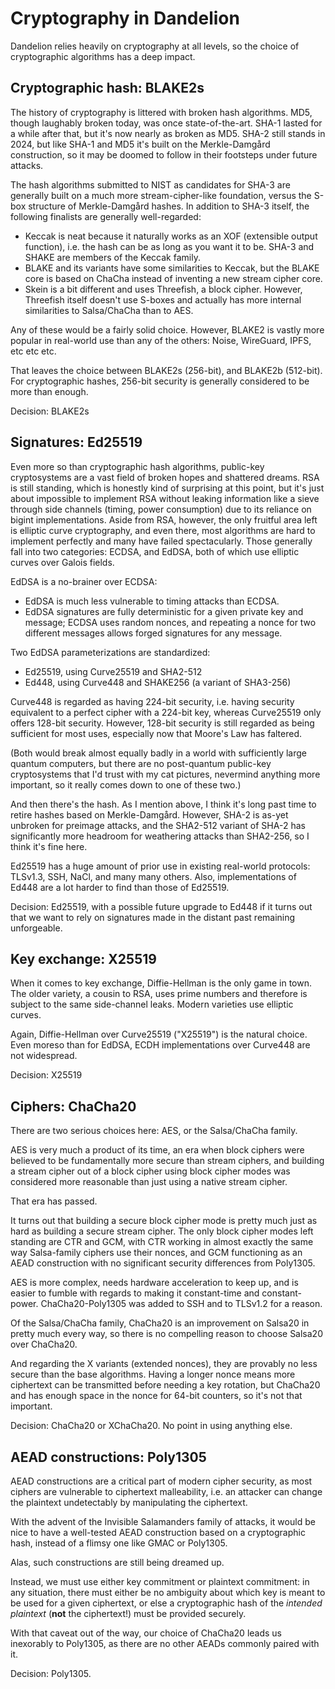 # Cryptography in Dandelion

Dandelion relies heavily on cryptography at all levels, so the choice of
cryptographic algorithms has a deep impact.

## Cryptographic hash: BLAKE2s

The history of cryptography is littered with broken hash algorithms.  MD5,
though laughably broken today, was once state-of-the-art.  SHA-1 lasted for a
while after that, but it's now nearly as broken as MD5.  SHA-2 still stands in
2024, but like SHA-1 and MD5 it's built on the Merkle-Damgård construction, so
it may be doomed to follow in their footsteps under future attacks.

The hash algorithms submitted to NIST as candidates for SHA-3 are generally
built on a much more stream-cipher-like foundation, versus the S-box structure
of Merkle-Damgård hashes.  In addition to SHA-3 itself, the following
finalists are generally well-regarded:

* Keccak is neat because it naturally works as an XOF (extensible output
  function), i.e. the hash can be as long as you want it to be.  SHA-3 and
  SHAKE are members of the Keccak family.
* BLAKE and its variants have some similarities to Keccak, but the BLAKE core
  is based on ChaCha instead of inventing a new stream cipher core.
* Skein is a bit different and uses Threefish, a block cipher.  However,
  Threefish itself doesn't use S-boxes and actually has more internal
  similarities to Salsa/ChaCha than to AES.

Any of these would be a fairly solid choice.  However, BLAKE2 is vastly more
popular in real-world use than any of the others: Noise, WireGuard, IPFS, etc
etc etc.

That leaves the choice between BLAKE2s (256-bit), and BLAKE2b (512-bit).  For
cryptographic hashes, 256-bit security is generally considered to be more than
enough.

Decision: BLAKE2s

## Signatures: Ed25519

Even more so than cryptographic hash algorithms, public-key cryptosystems are
a vast field of broken hopes and shattered dreams.  RSA is still standing,
which is honestly kind of surprising at this point, but it's just about
impossible to implement RSA without leaking information like a sieve through
side channels (timing, power consumption) due to its reliance on bigint
implementations.  Aside from RSA, however, the only fruitful area left is
elliptic curve cryptography, and even there, most algorithms are hard to
implement perfectly and many have failed spectacularly.  Those generally fall
into two categories: ECDSA, and EdDSA, both of which use elliptic curves over
Galois fields.

EdDSA is a no-brainer over ECDSA:

* EdDSA is much less vulnerable to timing attacks than ECDSA.
* EdDSA signatures are fully deterministic for a given private key and
  message; ECDSA uses random nonces, and repeating a nonce for two different
  messages allows forged signatures for any message.

Two EdDSA parameterizations are standardized:

* Ed25519, using Curve25519 and SHA2-512
* Ed448, using Curve448 and SHAKE256 (a variant of SHA3-256)

Curve448 is regarded as having 224-bit security, i.e. having security
equivalent to a perfect cipher with a 224-bit key, whereas Curve25519 only
offers 128-bit security.  However, 128-bit security is still regarded as being
sufficient for most uses, especially now that Moore's Law has faltered.

(Both would break almost equally badly in a world with sufficiently large
quantum computers, but there are no post-quantum public-key cryptosystems that
I'd trust with my cat pictures, nevermind anything more important, so it
really comes down to one of these two.)

And then there's the hash.  As I mention above, I think it's long past time to
retire hashes based on Merkle-Damgård.  However, SHA-2 is as-yet unbroken for
preimage attacks, and the SHA2-512 variant of SHA-2 has significantly more
headroom for weathering attacks than SHA2-256, so I think it's fine here.

Ed25519 has a huge amount of prior use in existing real-world protocols:
TLSv1.3, SSH, NaCl, and many many others.  Also, implementations of Ed448 are
a lot harder to find than those of Ed25519.

Decision: Ed25519, with a possible future upgrade to Ed448 if it turns out
that we want to rely on signatures made in the distant past remaining
unforgeable.

## Key exchange: X25519

When it comes to key exchange, Diffie-Hellman is the only game in town.  The
older variety, a cousin to RSA, uses prime numbers and therefore is subject to
the same side-channel leaks.  Modern varieties use elliptic curves.

Again, Diffie-Hellman over Curve25519 ("X25519") is the natural choice.  Even
moreso than for EdDSA, ECDH implementations over Curve448 are not widespread.

Decision: X25519

## Ciphers: ChaCha20

There are two serious choices here: AES, or the Salsa/ChaCha family.

AES is very much a product of its time, an era when block ciphers were
believed to be fundamentally more secure than stream ciphers, and building a
stream cipher out of a block cipher using block cipher modes was considered
more reasonable than just using a native stream cipher.

That era has passed.

It turns out that building a secure block cipher mode is pretty much just as
hard as building a secure stream cipher.  The only block cipher modes left
standing are CTR and GCM, with CTR working in almost exactly the same way
Salsa-family ciphers use their nonces, and GCM functioning as an AEAD
construction with no significant security differences from Poly1305.

AES is more complex, needs hardware acceleration to keep up, and is easier to
fumble with regards to making it constant-time and constant-power.
ChaCha20-Poly1305 was added to SSH and to TLSv1.2 for a reason.

Of the Salsa/ChaCha family, ChaCha20 is an improvement on Salsa20 in pretty
much every way, so there is no compelling reason to choose Salsa20 over
ChaCha20.

And regarding the X variants (extended nonces), they are provably no less
secure than the base algorithms.  Having a longer nonce means more ciphertext
can be transmitted before needing a key rotation, but ChaCha20 and has enough
space in the nonce for 64-bit counters, so it's not that important.

Decision: ChaCha20 or XChaCha20.  No point in using anything else.

## AEAD constructions: Poly1305

AEAD constructions are a critical part of modern cipher security, as most
ciphers are vulnerable to ciphertext malleability, i.e. an attacker can change
the plaintext undetectably by manipulating the ciphertext.

With the advent of the Invisible Salamanders family of attacks, it would be
nice to have a well-tested AEAD construction based on a cryptographic hash,
instead of a flimsy one like GMAC or Poly1305.

Alas, such constructions are still being dreamed up.

Instead, we must use either key commitment or plaintext commitment: in any
situation, there must either be no ambiguity about which key is meant to be
used for a given ciphertext, or else a cryptographic hash of the *intended
plaintext* (**not** the ciphertext!) must be provided securely.

With that caveat out of the way, our choice of ChaCha20 leads us inexorably to
Poly1305, as there are no other AEADs commonly paired with it.

Decision: Poly1305.
